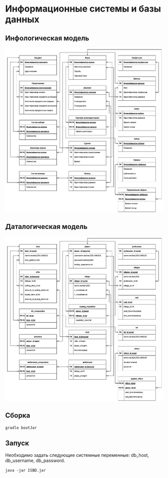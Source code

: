 # Информационные системы и базы данных

## Инфологическая модель

![Инфологическая модель](docs/infological_model.png)

## Даталогическая модель

![Даталогическая модель](docs/datalogical_model.png)

## Сборка

```
gradle bootJar
```

## Запуск

Необходимо задать следующие системные переменные: db_host, db_username, db_password.

```
java -jar ISBD.jar
```